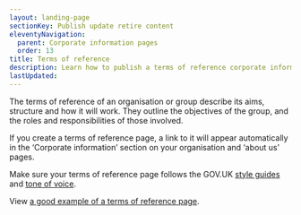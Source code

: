 ```yaml
---
layout: landing-page
sectionKey: Publish update retire content
eleventyNavigation:
  parent: Corporate information pages
  order: 13
title: Terms of reference
description: Learn how to publish a terms of reference corporate information page.
lastUpdated:
---
```


The terms of reference of an organisation or group describe its aims, structure and how it will work. They outline the objectives of the group, and the roles and responsibilities of those involved.

If you create a terms of reference page, a link to it will appear automatically in the ‘Corporate information’ section on your organisation and ‘about us’ pages.

Make sure your terms of reference page follows the GOV.UK [style guides](https://guidance.publishing.service.gov.uk/writing-to-gov-uk-standards/style-guides/) and [tone of voice](https://guidance.publishing.service.gov.uk/writing-to-gov-uk-standards/tone-of-voice/). 

View [a good example of a terms of reference page](https://www.gov.uk/government/organisations/advisory-committee-on-releases-to-the-environment/about/terms-of-reference). 
